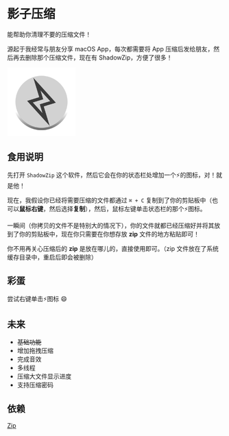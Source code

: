 # 影子压缩

能帮助你清理不要的压缩文件！

源起于我经常与朋友分享 macOS App，每次都需要将 App 压缩后发给朋友，然后再去删除那个压缩文件，现在有 ShadowZip，方便了很多！

<img src="ShadowZip.png" alt="ShadowZip" title="ShadowZip" style="width: 10rem;">

## 食用说明

先打开 `ShadowZip` 这个软件，然后它会在你的状态栏处增加一个⚡️的图标，对！就是他！

现在，我假设你已经将需要压缩的文件都通过 `⌘ + C` 复制到了你的剪贴板中（也可以**鼠标右键**，然后选择**复制**），然后，鼠标左键单击状态栏的那个⚡️图标。

一瞬间（你拷贝的文件不是特别大的情况下），你的文件就都已经压缩好并将其放到了你的剪贴板中，现在你只需要在你想存放 **zip** 文件的地方粘贴即可！

你不用再关心压缩后的 **zip** 是放在哪儿的，直接使用即可。（zip 文件放在了系统缓存目录中，重启后即会被删除）

## 彩蛋

尝试右键单击⚡️图标 😄

## 未来

- ~~基础功能~~
- 增加拖拽压缩
- 完成音效
- 多线程
- 压缩大文件显示进度
- 支持压缩密码

## 依赖

[Zip](https://github.com/marmelroy/Zip)

